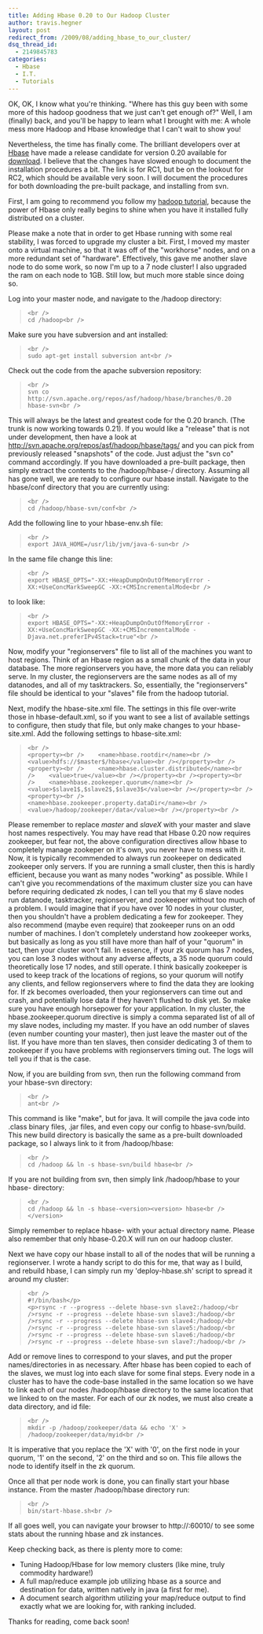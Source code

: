 ```yaml
---
title: Adding Hbase 0.20 to Our Hadoop Cluster
author: travis.hegner
layout: post
redirect_from: /2009/08/adding_hbase_to_our_cluster/
dsq_thread_id:
  - 2149845783
categories:
  - Hbase
  - I.T.
  - Tutorials
---
```

OK, OK, I know what you're thinking. "Where has this guy been with some more of this hadoop goodness that we just can't get enough of?" Well, I am (finally) back, and you'll be happy to learn what I brought with me: A whole mess more Hadoop and Hbase knowledge that I can't wait to show you!

Nevertheless, the time has finally come. The brilliant developers over at [Hbase][1] have made a release candidate for version 0.20 available for [download][2]. I believe that the changes have slowed enough to document the installation procedures a bit. The link is for RC1, but be on the lookout for RC2, which should be available very soon. I will document the procedures for both downloading the pre-built package, and installing from svn.

First, I am going to recommend you follow my [hadoop tutorial][3], because the power of Hbase only really begins to shine when you have it installed fully distributed on a cluster.

Please make a note that in order to get Hbase running with some real stability, I was forced to upgrade my cluster a bit. First, I moved my master onto a virtual machine, so that it was off of the "workhorse" nodes, and on a more redundant set of "hardware". Effectively, this gave me another slave node to do some work, so now I'm up to a 7 node cluster! I also upgraded the ram on each node to 1GB. Still low, but much more stable since doing so.

Log into your master node, and navigate to the /hadoop directory:

<blockquote class="code">
  <p>
    <code>&lt;br />
cd /hadoop&lt;br />
</code>
  </p>
</blockquote>

Make sure you have subversion and ant installed:

<blockquote class="code">
  <p>
    <code>&lt;br />
sudo apt-get install subversion ant&lt;br />
</code>
  </p>
</blockquote>

Check out the code from the apache subversion repository:

<blockquote class="code">
  <p>
    <code>&lt;br />
svn co http://svn.apache.org/repos/asf/hadoop/hbase/branches/0.20 hbase-svn&lt;br />
</code>
  </p>
</blockquote>

This will always be the latest and greatest code for the 0.20 branch. (The trunk is now working towards 0.21). If you would like a "release" that is not under development, then have a look at http://svn.apache.org/repos/asf/hadoop/hbase/tags/ and you can pick from previously released "snapshots" of the code. Just adjust the "svn co" command accordingly. If you have downloaded a pre-built package, then simply extract the contents to the /hadoop/hbase-<version>/ directory. Assuming all has gone well, we are ready to configure our hbase install. Navigate to the hbase/conf directory that you are currently using:

<blockquote class="code">
  <p>
    <code>&lt;br />
cd /hadoop/hbase-svn/conf&lt;br />
</code>
  </p>
</blockquote>

Add the following line to your hbase-env.sh file:

<blockquote class="code">
  <p>
    <code>&lt;br />
export JAVA_HOME=/usr/lib/jvm/java-6-sun&lt;br />
</code>
  </p>
</blockquote>

In the same file change this line:

<blockquote class="code">
  <p>
    <code>&lt;br />
export HBASE_OPTS="-XX:+HeapDumpOnOutOfMemoryError -XX:+UseConcMarkSweepGC -XX:+CMSIncrementalMode&lt;br />
</code>
  </p>
</blockquote>

to look like:

<blockquote class="code">
  <p>
    <code>&lt;br />
export HBASE_OPTS="-XX:+HeapDumpOnOutOfMemoryError -XX:+UseConcMarkSweepGC -XX:+CMSIncrementalMode -Djava.net.preferIPv4Stack=true"&lt;br />
</code>
  </p>
</blockquote>

Now, modify your "regionservers" file to list all of the machines you want to host regions. Think of an Hbase region as a small chunk of the data in your database. The more regionservers you have, the more data you can reliably serve. In my cluster, the regionservers are the same nodes as all of my datanodes, and all of my tasktrackers. So, essentially, the "regionservers" file should be identical to your "slaves" file from the hadoop tutorial.

Next, modify the hbase-site.xml file. The settings in this file over-write those in hbase-default.xml, so if you want to see a list of available settings to configure, then study that file, but only make changes to your hbase-site.xml. Add the following settings to hbase-site.xml:

<blockquote class="code">
  <p>
    <code>&lt;br />
&lt;property&gt;&lt;br />&nbsp;&nbsp;&nbsp; &lt;name&gt;hbase.rootdir&lt;/name&gt;&lt;br />&nbsp;&nbsp;&nbsp; &lt;value&gt;hdfs://$master$/hbase&lt;/value&gt;&lt;br />&lt;/property&gt;&lt;br />&lt;property&gt;&lt;br />&nbsp;&nbsp;&nbsp; &lt;name&gt;hbase.cluster.distributed&lt;/name&gt;&lt;br />&nbsp;&nbsp;&nbsp; &lt;value&gt;true&lt;/value&gt;&lt;br />&lt;/property&gt;&lt;br />&lt;property&gt;&lt;br />&nbsp;&nbsp;&nbsp; &lt;name&gt;hbase.zookeeper.quorum&lt;/name&gt;&lt;br />&nbsp;&nbsp;&nbsp; &lt;value&gt;$slave1$,$slave2$,$slave3$&lt;/value&gt;&lt;br />&lt;/property&gt;&lt;br />&lt;property&gt;&lt;br />&nbsp;&nbsp;&nbsp; &lt;name&gt;hbase.zookeeper.property.dataDir&lt;/name&gt;&lt;br />&nbsp;&nbsp;&nbsp; &lt;value&gt;/hadoop/zookeeper/data&lt;/value&gt;&lt;br />&lt;/property&gt;&lt;br />
</code>
  </p>
</blockquote>

Please remember to replace $master$ and $slaveX$ with your master and slave host names respectively. You may have read that Hbase 0.20 now requires zookeeper, but fear not, the above configuration directives allow hbase to completely manage zookeper on it's own, you never have to mess with it. Now, it is typically recommended to always run zookeeper on dedicated zookeeper only servers. If you are running a small cluster, then this is hardly efficient, because you want as many nodes "working" as possible. While I can't give you recommendations of the maximum cluster size you can have before requiring dedicated zk nodes, I can tell you that my 6 slave nodes run datanode, tasktracker, regionserver, and zookeeper without too much of a problem. I would imagine that if you have over 10 nodes in your cluster, then you shouldn't have a problem dedicating a few for zookeeper. They also recommend (maybe even require) that zookeeper runs on an odd number of machines. I don't completely understand how zookeeper works, but basically as long as you still have more than half of your "quorum" in tact, then your cluster won't fail. In essence, if your zk quorum has 7 nodes, you can lose 3 nodes without any adverse affects, a 35 node quorum could theoretically lose 17 nodes, and still operate. I think basically zookeeper is used to keep track of the locations of regions, so your quorum will notify any clients, and fellow regionservers where to find the data they are looking for. If zk becomes overloaded, then your regionservers can time out and crash, and potentially lose data if they haven't flushed to disk yet. So make sure you have enough horsepower for your application. In my cluster, the hbase.zookeeper.quorum directive is simply a comma separated list of all of my slave nodes, including my master. If you have an odd number of slaves (even number counting your master), then just leave the master out of the list. If you have more than ten slaves, then consider dedicating 3 of them to zookeeper if you have problems with regionservers timing out. The logs will tell you if that is the case.

Now, if you are building from svn, then run the following command from your hbase-svn directory:

<blockquote class="code">
  <p>
    <code>&lt;br />
ant&lt;br />
</code>
  </p>
</blockquote>

This command is like "make", but for java. It will compile the java code into .class binary files, .jar files, and even copy our config to hbase-svn/build. This new build directory is basically the same as a pre-built downloaded package, so I always link to it from /hadoop/hbase:

<blockquote class="code">
  <p>
    <code>&lt;br />
cd /hadoop && ln -s hbase-svn/build hbase&lt;br />
</code>
  </p>
</blockquote>

If you are not building from svn, then simply link /hadoop/hbase to your hbase-<version> directory:

<blockquote class="code">
  <p>
    <code>&lt;br />
cd /hadoop && ln -s hbase-&lt;version&gt;&lt;version> hbase&lt;br />
&lt;/version></code>
  </p>
</blockquote>

Simply remember to replace hbase-<version> with your actual directory name. Please also remember that only hbase-0.20.X will run on our hadoop cluster.

Next we have copy our hbase install to all of the nodes that will be running a regionserver. I wrote a handy script to do this for me, that way as I build, and rebuild hbase, I can simply run my 'deploy-hbase.sh' script to spread it around my cluster:

<blockquote class="code">
  <p>
    <code>&lt;br />
#!/bin/bash&lt;/p>
&lt;p>rsync -r --progress --delete hbase-svn slave2:/hadoop/&lt;br />rsync -r --progress --delete hbase-svn slave3:/hadoop/&lt;br />rsync -r --progress --delete hbase-svn slave4:/hadoop/&lt;br />rsync -r --progress --delete hbase-svn slave5:/hadoop/&lt;br />rsync -r --progress --delete hbase-svn slave6:/hadoop/&lt;br />rsync -r --progress --delete hbase-svn slave7:/hadoop/&lt;br />
</code>
  </p>
</blockquote>

Add or remove lines to correspond to your slaves, and put the proper names/directories in as necessary. After hbase has been copied to each of the slaves, we must log into each slave for some final steps. Every node in a cluster has to have the code-base installed in the same location so we have to link each of our nodes /hadoop/hbase directory to the same location that we linked to on the master. For each of our zk nodes, we must also create a data directory, and id file:

<blockquote class="code">
  <p>
    <code>&lt;br />
mkdir -p /hadoop/zookeeper/data && echo 'X' &gt; /hadoop/zookeeper/data/myid&lt;br />
</code>
  </p>
</blockquote>

It is imperative that you replace the 'X' with '0', on the first node in your quorum, '1' on the second, '2' on the third and so on. This file allows the node to identify itself in the zk quorum.

Once all that per node work is done, you can finally start your hbase instance. From the master /hadoop/hbase directory run:

<blockquote class="code">
  <p>
    <code>&lt;br />
bin/start-hbase.sh&lt;br />
</code>
  </p>
</blockquote>

If all goes well, you can navigate your browser to http://<master>:60010/ to see some stats about the running hbase and zk instances.

Keep checking back, as there is plenty more to come:  
* Tuning Hadoop/Hbase for low memory clusters (like mine, truly commodity hardware!)  
* A full map/reduce example job utilizing hbase as a source and destination for data, written natively in java (a first for me).  
* A document search algorithm utilizing your map/reduce output to find exactly what we are looking for, with ranking included.

Thanks for reading, come back soon!

 [1]: http://hadoop.apache.org/hbase/
 [2]: http://people.apache.org/%7Estack/hbase-0.20.0-candidate-1/
 [3]: http://www.travishegner.com/2009/06/hadoop-020-on-ubuntu-server-904-jaunty.html